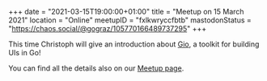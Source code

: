 +++
date = "2021-03-15T19:00:00+01:00"
title = "Meetup on 15 March 2021"
location = "Online"
meetupID = "fxlkwryccfbtb"
mastodonStatus = "https://chaos.social/@gograz/105770166489737295"
+++

This time Christoph will give an introduction about [Gio][1], a toolkit for
building UIs in Go!

You can find all the details also on our
[Meetup page](https://www.meetup.com/Graz-Open-Source-Meetup/events/fxlkwryccfbtb/).

[1]: https://gioui.org/

